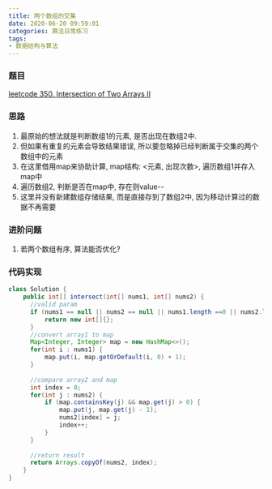 ```yaml
---
title: 两个数组的交集
date: 2020-06-20 09:59:01
categories: 算法日常练习
tags:
- 数据结构与算法
---
```


### 题目

[leetcode 350. Intersection of Two Arrays II](https://leetcode.com/problems/intersection-of-two-arrays-ii/)

### 思路

1. 最原始的想法就是判断数组1的元素, 是否出现在数组2中. 
2. 但如果有重复的元素会导致结果错误, 所以要忽略掉已经判断属于交集的两个数组中的元素
3. 在这里借用map来协助计算, map结构: <元素, 出现次数>, 遍历数组1并存入map中
4. 遍历数组2, 判断是否在map中, 存在则value--
5. 这里并没有新建数组存储结果, 而是直接存到了数组2中, 因为移动计算过的数据不再需要

### 进阶问题

1. 若两个数组有序, 算法能否优化?
<!--more-->

### 代码实现

```java
class Solution {
    public int[] intersect(int[] nums1, int[] nums2) {
      //valid param
      if (nums1 == null || nums2 == null || nums1.length ==0 || nums2.length == 0) {
          return new int[]{};
      }
      //convert array1 to map
      Map<Integer, Integer> map = new HashMap<>();
      for(int i : nums1) {
          map.put(i, map.getOrDefault(i, 0) + 1);
      }
        
      //compare array2 and map
      int index = 0;
      for(int j : nums2) {
          if (map.containsKey(j) && map.get(j) > 0) {
              map.put(j, map.get(j) - 1);
              nums2[index] = j;
              index++;
          }
      }
           
      //return result
      return Arrays.copyOf(nums2, index);
    }
}
```
